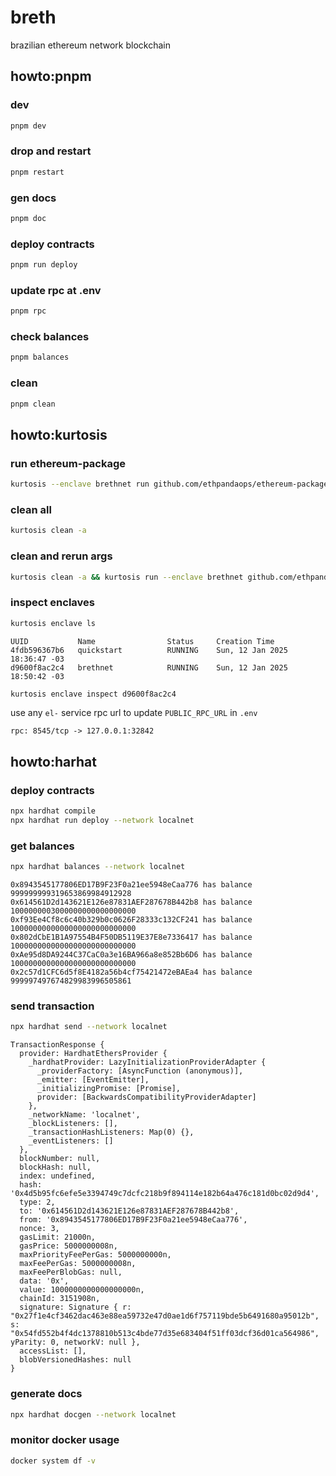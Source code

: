 # breth

brazilian ethereum network blockchain

## howto:pnpm

### dev

```sh
pnpm dev
```

### drop and restart

```sh
pnpm restart
```

### gen docs

```sh
pnpm doc
```

### deploy contracts

```sh
pnpm run deploy
```

### update rpc at .env

```sh
pnpm rpc
```

### check balances

```sh
pnpm balances
```

### clean

```sh
pnpm clean
```

## howto:kurtosis

### run ethereum-package

```sh
kurtosis --enclave brethnet run github.com/ethpandaops/ethereum-package --args-file args.yaml
```

### clean all

```sh
kurtosis clean -a
```

### clean and rerun args

```sh
kurtosis clean -a && kurtosis run --enclave brethnet github.com/ethpandaops/ethereum-package --args-file args.yaml
```

### inspect enclaves

```sh
kurtosis enclave ls
```

```
UUID           Name                Status     Creation Time
4fdb596367b6   quickstart          RUNNING    Sun, 12 Jan 2025 18:36:47 -03
d9600f8ac2c4   brethnet            RUNNING    Sun, 12 Jan 2025 18:50:42 -03
```

```sh
kurtosis enclave inspect d9600f8ac2c4
```

use any `el-` service rpc url to update `PUBLIC_RPC_URL` in `.env`

```
rpc: 8545/tcp -> 127.0.0.1:32842
```

## howto:harhat

### deploy contracts

```sh
npx hardhat compile
npx hardhat run deploy --network localnet
```

### get balances

```sh
npx hardhat balances --network localnet
```

```
0x8943545177806ED17B9F23F0a21ee5948eCaa776 has balance 999999999319653869984912928
0x614561D2d143621E126e87831AEF287678B442b8 has balance 1000000003000000000000000000
0xf93Ee4Cf8c6c40b329b0c0626F28333c132CF241 has balance 1000000000000000000000000000
0x802dCbE1B1A97554B4F50DB5119E37E8e7336417 has balance 1000000000000000000000000000
0xAe95d8DA9244C37CaC0a3e16BA966a8e852Bb6D6 has balance 1000000000000000000000000000
0x2c57d1CFC6d5f8E4182a56b4cf75421472eBAEa4 has balance 999997497674829983996505861
```

### send transaction

```sh
npx hardhat send --network localnet
```

```
TransactionResponse {
  provider: HardhatEthersProvider {
    _hardhatProvider: LazyInitializationProviderAdapter {
      _providerFactory: [AsyncFunction (anonymous)],
      _emitter: [EventEmitter],
      _initializingPromise: [Promise],
      provider: [BackwardsCompatibilityProviderAdapter]
    },
    _networkName: 'localnet',
    _blockListeners: [],
    _transactionHashListeners: Map(0) {},
    _eventListeners: []
  },
  blockNumber: null,
  blockHash: null,
  index: undefined,
  hash: '0x4d5b95fc6efe5e3394749c7dcfc218b9f894114e182b64a476c181d0bc02d9d4',
  type: 2,
  to: '0x614561D2d143621E126e87831AEF287678B442b8',
  from: '0x8943545177806ED17B9F23F0a21ee5948eCaa776',
  nonce: 3,
  gasLimit: 21000n,
  gasPrice: 5000000008n,
  maxPriorityFeePerGas: 5000000000n,
  maxFeePerGas: 5000000008n,
  maxFeePerBlobGas: null,
  data: '0x',
  value: 1000000000000000000n,
  chainId: 3151908n,
  signature: Signature { r: "0x27f1e4cf3462dac463e88ea59732e47d0ae1d6f757119bde5b6491680a95012b", s: "0x54fd552b4f4dc1378810b513c4bde77d35e683404f51ff03dcf36d01ca564986", yParity: 0, networkV: null },
  accessList: [],
  blobVersionedHashes: null
}
```

### generate docs

```sh
npx hardhat docgen --network localnet
```

### monitor docker usage

```sh
docker system df -v
```
